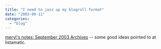 ```yaml
---
title: "I need to jazz up my blogroll format"
date: "2003-09-11"
categories: 
  - "blog"
---
```


[meryl's notes: September 2003 Archives](http://www.meryl.net/blog/archives/2003_09.php#001325 "meryl's notes: September 2003 Archives") -- some good ideas pointed to at listamatic.
